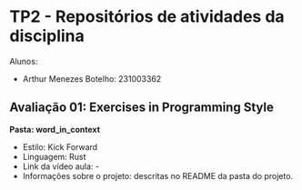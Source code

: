 # TP2 - Repositórios de atividades da disciplina
Alunos:
- Arthur Menezes Botelho: 231003362

## Avaliação 01: Exercises in Programming Style
**Pasta: word_in_context**
- Estilo: Kick Forward
- Linguagem: Rust
- Link da vídeo aula: -
- Informações sobre o projeto: descritas no README da pasta do projeto.
